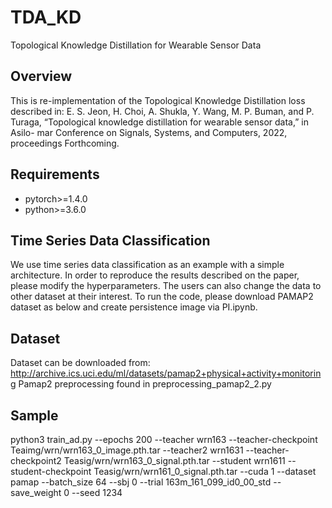 # TDA_KD
Topological Knowledge Distillation for Wearable Sensor Data

## Overview
This is re-implementation of the Topological Knowledge Distillation loss described in:
E. S. Jeon, H. Choi, A. Shukla, Y. Wang, M. P. Buman, and P. Turaga,
“Topological knowledge distillation for wearable sensor data,” in Asilo-
mar Conference on Signals, Systems, and Computers, 2022, proceedings
Forthcoming.

## Requirements
* pytorch>=1.4.0
* python>=3.6.0

## Time Series Data Classification
We use time series data classification as an example with a simple architecture. In order to reproduce the results described on the paper, please modify the hyperparameters. The users can also change the data to other dataset at their interest.
To run the code, please download PAMAP2 dataset as below and create persistence image via PI.ipynb.

## Dataset
 Dataset can be downloaded from:
 http://archive.ics.uci.edu/ml/datasets/pamap2+physical+activity+monitoring
 Pamap2 preprocessing found in preprocessing_pamap2_2.py


## Sample
python3 train_ad.py --epochs 200 --teacher wrn163 --teacher-checkpoint Teaimg/wrn/wrn163_0_image.pth.tar --teacher2 wrn1631 --teacher-checkpoint2 Teasig/wrn/wrn163_0_signal.pth.tar --student wrn1611 --student-checkpoint Teasig/wrn/wrn161_0_signal.pth.tar --cuda 1 --dataset pamap --batch_size 64 --sbj 0 --trial 163m_161_099_id0_00_std --save_weight 0 --seed 1234

